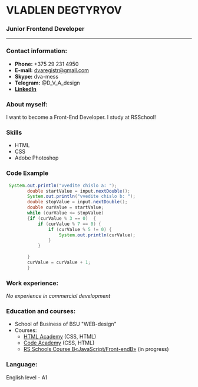 # VLADLEN DEGTYRYOV
### Junior Frontend Developer
***
### Contact information:

+ **Phone:** +375 29 231 4950
+ **E-mail:** dvaregistr@gmail.com
+ **Skype:** dva-mess 
+ **Telegram:** @D_V_A_design
+ [**LinkedIn**](www.linkedin.com/in/vladilen-degtyaryov-0941aa123)
### About myself:
I want to become a Front-End Developer. I study at RSSchool!

### Skills
+ HTML
+ CSS
+ Adobe Photoshop

### Code Example
```Java
 System.out.println("vvedite chislo a: ");
		double startValue = input.nextDouble();
		System.out.println("vvedite chislo b: ");
		double stopValue = input.nextDouble();
		double curValue = startValue;
		while (curValue <= stopValue)
		{if (curValue % 3 == 0)  {
			if (curValue % 7 == 0) {
				if (curValue % 5 != 0) {
					System.out.println(curValue);
				}
			}
			 
		}
		curValue = curValue + 1;
		}
```

### Work experience:
*No experience in commercial development*

### Education and courses:
+ School of Business of BSU "WEB-design"
+ Courses:
  - [HTML Academy](https://htmlacademy.ru/courses) (CSS, HTML)  
  - [Code Academy](https://www.codecademy.com/catalog/language/html-css)  (CSS, HTML)  
  - [RS Schools Course В«JavaScript/Front-endВ»](https://rs.school/) (in progress)

### Language:
English level - A1